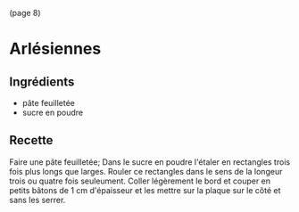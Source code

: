 (page 8)
#		Arlésiennes

## Ingrédients
* pâte feuilletée
* sucre en poudre

## Recette

Faire une pâte feuilletée; 
Dans le sucre en poudre l'étaler en
rectangles trois fois plus longs que larges. 
Rouler ce rectangles dans
le sens de la longeur trois ou quatre fois seuleument. 
Coller
légèrement le bord et couper en petits bâtons de 1 cm d'épaisseur et
les mettre sur la plaque sur le côté et sans les serrer.
